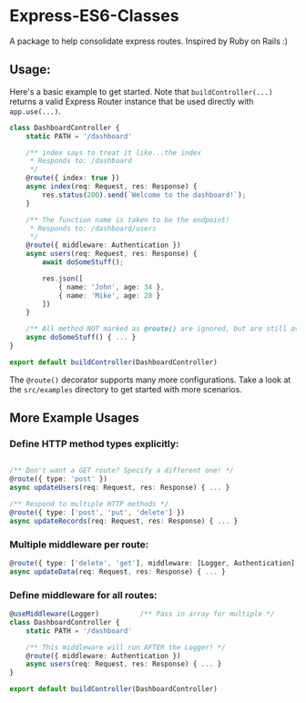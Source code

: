 # Express-ES6-Classes
A package to help consolidate express routes. Inspired by Ruby on Rails :)

## Usage:

Here's a basic example to get started. Note that `buildController(...)` returns a valid Express Router instance that be used directly with `app.use(...)`.

```typescript
class DashboardController {
    static PATH = '/dashboard'

    /** index says to treat it like...the index
     * Responds to: /dashboard 
     */
    @route({ index: true })
    async index(req: Request, res: Response) {
        res.status(200).send(`Welcome to the dashboard!`);
    }

    /** The function name is taken to be the endpoint!
     * Responds to: /dashboard/users
     */
    @route({ middleware: Authentication })
    async users(req: Request, res: Response) {
        await doSomeStuff();

        res.json([
            { name: 'John', age: 34 },
            { name: 'Mike', age: 28 }
        ])
    }

    /** All method NOT marked as @route() are ignored, but are still avilable in each route. */
    async doSomeStuff() { ... }
}

export default buildController(DashboardController)
```

The `@route()` decorator supports many more configurations. Take a look at the `src/examples` directory to get started with more scenarios.

## More Example Usages
### Define HTTP method types explicitly:
```typescript

/** Don't want a GET route? Specify a different one! */
@route({ type: 'post' })
async updateUsers(req: Request, res: Response) { ... }

/** Respond to multiple HTTP methods */
@route({ type: ['post', 'put', 'delete'] })
async updateRecords(req: Request, res: Response) { ... }
```

### Multiple middleware per route:
```typescript
@route({ type: ['delete', 'get'], middleware: [Logger, Authentication] })
async updateData(req: Request, res: Response) { ... }
```

### Define middleware for all routes:
```typescript
@useMiddleware(Logger)          /** Pass in array for multiple */
class DashboardController {
    static PATH = '/dashboard'

    /** This middleware will run AFTER the Logger! */
    @route({ middleware: Authentication })
    async users(req: Request, res: Response) { ... }
}

export default buildController(DashboardController)
```